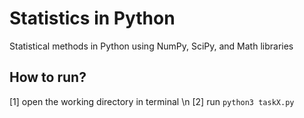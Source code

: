 # Statistics in Python
Statistical methods in Python using NumPy, SciPy, and Math libraries 

## How to run?
[1] open the working directory in terminal \n
[2] run ```python3 taskX.py```
